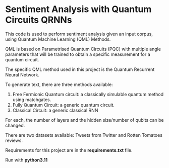 # Sentiment Analysis with Quantum Circuits QRNNs

This code is used to perform sentiment analysis given an input corpus, using Quantum Machine Learning (QML) Methods.

QML is based on Parametrised Quantum Circuits (PQC) with multiple angle parameters that will be trained to obtain a specific measurement for a quantum circuit. 

The specific QML method used in this project is the Quantum Recurrent Neural Network. 

To generate text, there are three methods available:

1) Free Fermionic Quantum circuit: a classically simulable quantum method using matchgates.
2) Fully Quantum Circuit: a generic quantum circuit.
3) Classical Circuit: a generic classical RNN

For each, the number of layers and the hidden size/number of qubits can be changed.

There are two datasets available: Tweets from Twitter and Rotten Tomatoes reviews.

Requirements for this project are in the **requirements.txt** file.

Run with **python3.11**

